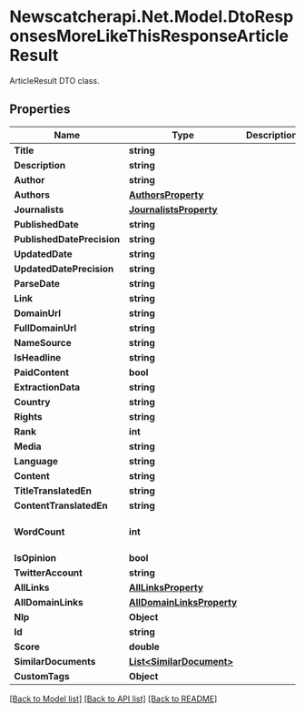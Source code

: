 # Newscatcherapi.Net.Model.DtoResponsesMoreLikeThisResponseArticleResult
ArticleResult DTO class.

## Properties

Name | Type | Description | Notes
------------ | ------------- | ------------- | -------------
**Title** | **string** |  | 
**Description** | **string** |  | [optional] 
**Author** | **string** |  | [optional] 
**Authors** | [**AuthorsProperty**](AuthorsProperty.md) |  | [optional] 
**Journalists** | [**JournalistsProperty**](JournalistsProperty.md) |  | [optional] 
**PublishedDate** | **string** |  | [optional] 
**PublishedDatePrecision** | **string** |  | [optional] 
**UpdatedDate** | **string** |  | [optional] 
**UpdatedDatePrecision** | **string** |  | [optional] 
**ParseDate** | **string** |  | [optional] 
**Link** | **string** |  | 
**DomainUrl** | **string** |  | 
**FullDomainUrl** | **string** |  | 
**NameSource** | **string** |  | [optional] 
**IsHeadline** | **string** |  | [optional] 
**PaidContent** | **bool** |  | [optional] 
**ExtractionData** | **string** |  | 
**Country** | **string** |  | [optional] 
**Rights** | **string** |  | [optional] 
**Rank** | **int** |  | 
**Media** | **string** |  | [optional] 
**Language** | **string** |  | [optional] 
**Content** | **string** |  | 
**TitleTranslatedEn** | **string** |  | [optional] 
**ContentTranslatedEn** | **string** |  | [optional] 
**WordCount** | **int** |  | [optional] [default to 0]
**IsOpinion** | **bool** |  | [optional] 
**TwitterAccount** | **string** |  | [optional] 
**AllLinks** | [**AllLinksProperty**](AllLinksProperty.md) |  | [optional] 
**AllDomainLinks** | [**AllDomainLinksProperty**](AllDomainLinksProperty.md) |  | [optional] 
**Nlp** | **Object** |  | [optional] 
**Id** | **string** |  | 
**Score** | **double** |  | 
**SimilarDocuments** | [**List&lt;SimilarDocument&gt;**](SimilarDocument.md) |  | [optional] 
**CustomTags** | **Object** |  | [optional] 

[[Back to Model list]](../README.md#documentation-for-models) [[Back to API list]](../README.md#documentation-for-api-endpoints) [[Back to README]](../README.md)

